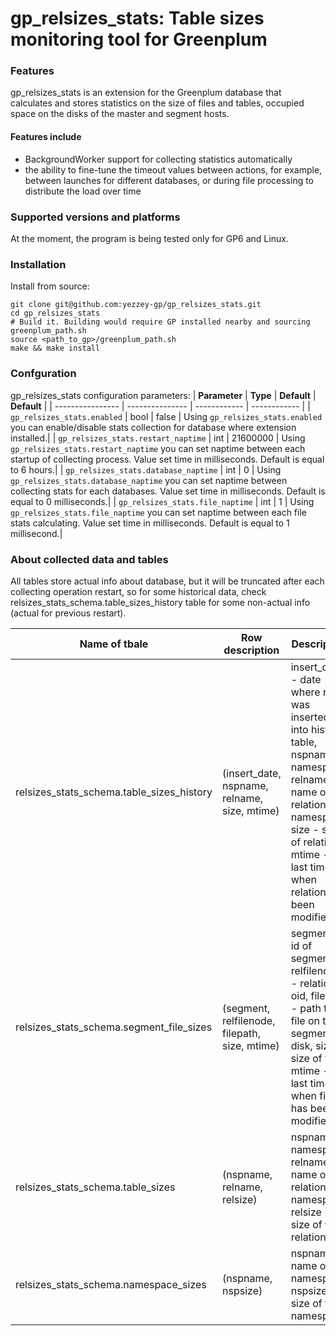 # gp_relsizes_stats: Table sizes monitoring tool for Greenplum

### Features
gp_relsizes_stats is an extension for the Greenplum database that calculates and stores statistics on the size of files and tables, occupied space on the disks of the master and segment hosts.

#### Features include
- BackgroundWorker support for collecting statistics automatically
- the ability to fine-tune the timeout values between actions, for example, between launches for different databases, or during file processing to distribute the load over time 

### Supported versions and platforms
At the moment, the program is being tested only for GP6 and Linux.

### Installation
Install from source:
```
git clone git@github.com:yezzey-gp/gp_relsizes_stats.git
cd gp_relsizes_stats
# Build it. Building would require GP installed nearby and sourcing greenplum_path.sh
source <path_to_gp>/greenplum_path.sh
make && make install
```

### Confguration
gp_relsizes_stats configuration parameters:
| **Parameter** | **Type**     | **Default**  | **Default**  |
| ---------------- | --------------- | ------------ | ------------ |
| `gp_relsizes_stats.enabled`          | bool    | false    | Using `gp_relsizes_stats.enabled` you can enable/disable stats collection for database where extension installed.|
| `gp_relsizes_stats.restart_naptime`  | int     | 21600000 | Using `gp_relsizes_stats.restart_naptime` you can set naptime between each startup of collecting process. Value set time in milliseconds. Default is equal to 6 hours.|
| `gp_relsizes_stats.database_naptime` | int     | 0        | Using `gp_relsizes_stats.database_naptime` you can set naptime between collecting stats for each databases. Value set time in milliseconds. Default is equal to 0 milliseconds.|
| `gp_relsizes_stats.file_naptime`     | int     | 1        | Using `gp_relsizes_stats.file_naptime` you can set naptime between each file stats calculating. Value set time in milliseconds. Default is equal to 1 millisecond.|

### About collected data and tables
All tables store actual info about database, but it will be truncated after each collecting operation restart, so for some historical data, check relsizes_stats_schema.table_sizes_history table for some non-actual info (actual for previous restart).

| Name of tbale | Row description | Description |
| ------------- | --------------- | ----------- |
| relsizes_stats_schema.table_sizes_history | (insert_date, nspname, relname, size, mtime) | insert_date - date where rows was inserted into history table, nspname - namespace, relname - name of relation in namespace, size - size of relation, mtime - last time when relation has been modified |
| relsizes_stats_schema.segment_file_sizes | (segment, relfilenode, filepath, size, mtime) | segment - id of segment, relfilenode - relation oid, filepath - path to file on the segment disk, size - size of file, mtime - last time when file has been modified |
| relsizes_stats_schema.table_sizes | (nspname, relname, relsize) | nspname - namespace, relname - name of relation in namespace, relsize - size of that relation |
| relsizes_stats_schema.namespace_sizes | (nspname, nspsize) | nspname - name of namespace, nspsize - size of that namespace |
